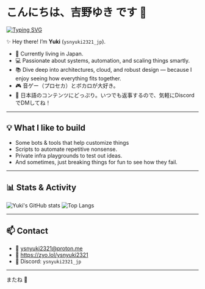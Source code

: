 # こんにちは、吉野ゆき です 🌸

<a href="https://zyo.lol/ysnyuki2321"><img src="https://readme-typing-svg.herokuapp.com?font=Fira+Code&size=26&duration=3000&pause=300&color=F7C3F3&random=true&width=550&lines=%E3%81%93%E3%82%93%E3%81%AB%E3%81%A1%E3%81%AF%E3%80%81%E3%82%86%E3%81%8D%E3%81%A7%E3%81%99+%F0%9F%8C%B8;Hello%2C+I'm+Yuki+%F0%9F%8C%B8;%E9%9F%B3%E3%82%B2%E3%83%BC%E3%81%A8FPS%E3%81%8C%E5%A5%BD%E3%81%8D%E3%81%A7%E3%81%99+%F0%9F%8E%B5%F0%9F%94%AB;I+like+to+play+rhythm+%26+FPS+games+%F0%9F%8E%B5%F0%9F%94%AB;%E6%B0%97%E8%BB%BD%E3%81%ABDiscord%E3%81%A7%E8%A9%B1%E3%81%97%E3%81%8B%E3%81%91%E3%81%A6%E3%81%AD+%F0%9F%92%AC;Feel+free+to+DM+me+on+Discord+%F0%9F%92%AC;%E3%81%93%E3%81%93%E3%81%AF%E7%A7%81%E3%81%AE%E3%83%95%E3%83%AA%E3%83%BC%E3%83%97%E3%83%AD%E3%82%B8%E3%82%A7%E3%82%AF%E3%83%88%E7%BD%AE%E3%81%8D%E5%A0%B4+%F0%9F%92%BB;This+is+where+my+free+projects+live+%F0%9F%92%BB;%E3%81%93%E3%81%AE%E4%B8%96%E7%95%8C%E3%81%AF%E3%82%B3%E3%83%BC%E3%83%89%E3%81%A0%E3%82%89%E3%81%91+%F0%9F%A7%A9;This+world+is+full+of+code+%F0%9F%A7%A9;%E3%82%88%E3%81%8F%E3%82%8F%E3%81%8B%E3%82%89%E3%81%AA%E3%81%84+%F0%9F%A4%94;idk+%F0%9F%A4%94;%E9%80%80%E5%B1%88%E3%81%A0%E3%81%AA%E3%81%81+%F0%9F%98%B4;So+boring+%F0%9F%98%B4;%E3%81%9F%E3%81%A0%E5%A3%8A%E3%81%97%E3%81%A6%E5%AD%A6%E3%81%B6%E3%81%A0%E3%81%91+%F0%9F%94%A5;Just+breaking+things+to+learn+%F0%9F%94%A5;%E8%87%AA%E5%88%86%E3%81%AE%E9%81%93%E3%82%92%E6%8E%A2%E3%81%97%E3%81%A6%E3%81%84%E3%82%8B+%F0%9F%9A%80;Finding+my+own+path+%F0%9F%9A%80;%E3%82%B3%E3%83%BC%E3%83%92%E3%83%BC%E3%82%92%E7%89%87%E6%89%8B%E3%81%AB%E3%82%B3%E3%83%BC%E3%83%89+%E2%98%95;Coding+with+coffee+in+hand+%E2%98%95;%E6%B7%B1%E5%A4%9C%E3%81%AE%E3%83%90%E3%82%B0%E3%81%AF%E9%AD%94%E7%89%A9+%F0%9F%8C%99;Midnight+bugs+are+monsters+%F0%9F%8C%99;%E6%9C%AA%E6%9D%A5%E3%82%92%E4%BD%9C%E3%82%8A%E3%81%9F%E3%81%84+%E2%9C%A8;Want+to+create+the+future+%E2%9C%A8" alt="Typing SVG" /></a>

✨️ Hey there! I’m **Yuki** (`ysnyuki2321_jp`).

- 🗾 Currently living in Japan.
- 💻 Passionate about systems, automation, and scaling things smartly.
- 📚 Dive deep into architectures, cloud, and robust design — because I enjoy seeing how everything fits together.
- 🎮 音ゲー（プロセカ）とボカロが大好き。
- 📝 日本語のコンテンツにどっぷり。いつでも返事するので、気軽にDiscordでDMしてね！

---

## 💡 What I like to build

- Some bots & tools that help customize things
- Scripts to automate repetitive nonsense.
- Private infra playgrounds to test out ideas.
- And sometimes, just breaking things for fun to see how they fail.

---

## 📊 Stats & Activity

![Yuki's GitHub stats](https://github-readme-stats.vercel.app/api?username=ysnyuki2321&show_icons=true&theme=tokyonight&hide_rank=true)
![Top Langs](https://github-readme-stats.vercel.app/api/top-langs/?username=ysnyuki2321&layout=compact&theme=tokyonight)

---

## 📫 Contact

- 📧 [ysnyuki2321@proton.me](mailto:ysnyuki2321@proton.me)
- 🔗 https://zyo.lol/ysnyuki2321 
- 💬 Discord: `ysnyuki2321_jp`

---

またね 🌸

